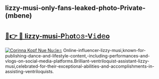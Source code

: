 ## lizzy-musi-only-fans​-leaked-photo​-Private-(mbene)


# <h2><a href="https://mediaupload.pro?title=lizzy-musi&ref=git">🔗👉 🔴 lizzy-musi-P𝚑ot𝚘𝚜-V𝚒d𝚎o</a></h2>

[![Corinna Kopf Nue Nu𝚍e𝚜](https://i.imgur.com/0qMVB7G.gif)](https://mediaupload.pro?title=lizzy-musi&ref=git)
Online-influencer-lizzy-musi,known-for-publishing-dance-and-lifestyle-content,-including-performances-and-vlogs-on-social-media-platforms.Brilliant-ventriloquist-assistant-lizzy-musi,celebrated-for-their-exceptional-abilities-and-accomplishments-in-assisting-ventriloquists.  